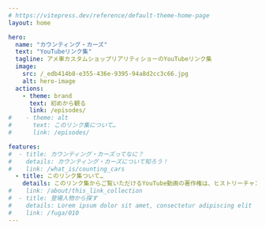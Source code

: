 ```yaml
---
# https://vitepress.dev/reference/default-theme-home-page
layout: home

hero:
  name: "カウンティング・カーズ"
  text: "YouTubeリンク集"
  tagline: アメ車カスタムショップリアリティショーのYouTubeリンク集
  image:
    src: /_edb414b8-e355-436e-9395-94a8d2cc3c66.jpg
    alt: hero-image
  actions:
    - theme: brand
      text: 初めから観る
      link: /episodes/
#    - theme: alt
#      text: このリンク集について…
#      link: /episodes/

features:
#  - title: カウンティング・カーズってなに？
#    details: カウンティング・カーズについて知ろう！
#    link: /what_is/counting_cars
  - title: このリンク集ついて…
    details: このリンク集からご覧いただけるYouTube動画の著作権は、ヒストリーチャンネル公式(https://www.youtube.com/@HISTORYjp)が所有しています。<br>また、すべての動画はヒストリーチャンネル公式によってYouTubeにアップされたものです。<br>このリンク集はヒストリーチャンネルとは一切関係ありません。<br>また、著作権者の権利を侵害する目的も一切ありません。<br>ヒストリーチャンネルとカウンツ・カスタムズ、並びにカウンティング・カーズの制作に関わったすべての人に敬意を表し、その素晴らしさを主に日本国内向けに広めようとするものです。
#    link: /about/this_link_collection
#  - title: 登場人物から探す
#    details: Lorem ipsum dolor sit amet, consectetur adipiscing elit
#    link: /fuga/010
---
```


